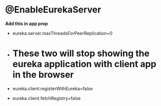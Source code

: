# @EnableEurekaServer

**Add this in app prop**
- eureka.server.maxThreadsForPeerReplication=0

- # These two will stop showing the eureka application with client app in the browser
- eureka.client.registerWithEureka=false
- eureka.client.fetchRegistry=false